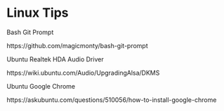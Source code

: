 # Linux Tips

Bash Git Prompt
<p>https://github.com/magicmonty/bash-git-prompt</p>

Ubuntu Realtek HDA Audio Driver
<p>https://wiki.ubuntu.com/Audio/UpgradingAlsa/DKMS</p>

Ubuntu Google Chrome
<p>https://askubuntu.com/questions/510056/how-to-install-google-chrome</p>
